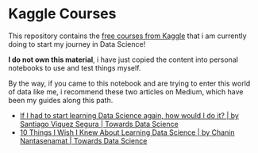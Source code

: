 # Kaggle Courses
This repository contains the <a href="https://www.kaggle.com/learn/overview" target="_blank">free courses from Kaggle</a> that i am currently doing to start my journey in Data Science!

**I do not own this material**, i have just copied the content into personal notebooks to use and test things myself.

By the way, if you came to this notebook and are trying to enter this world of data like me, i recommend these two articles on Medium, which have been my guides along this path.
* <a href="https://towardsdatascience.com/if-i-had-to-start-learning-data-science-again-how-would-i-do-it-78a72b80fd93">If I had to start learning Data Science again, how would I do it? | by Santiago Víquez Segura | Towards Data Science</a>
* <a href="https://towardsdatascience.com/10-things-i-wish-i-knew-about-learning-data-science-7a30bfb91759">10 Things I Wish I Knew About Learning Data Science | by Chanin Nantasenamat | Towards Data Science</a>
